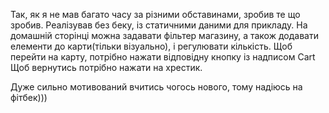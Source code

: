 Так, як я не мав багато часу за різними обставинами, зробив те що зробив.
Реалізував без беку, із статичними даними для прикладу.
На домашній сторінці можна задавати фільтер магазину, а також додавати елементи до карти(тільки візуально), і регулювати кількість.
Щоб перейти на карту, потрібно нажати відповідну кнопку із надписом Cart
Щоб вернутись потрібно нажати на хрестик.

Дуже сильно мотивований вчитись чогось нового, тому надіюсь на фітбек)))
